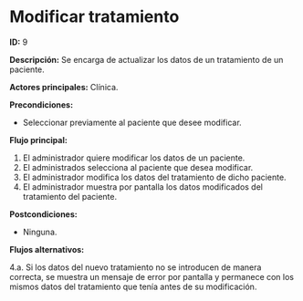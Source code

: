 # Modificar tratamiento

**ID:** 9

**Descripción:** Se encarga de actualizar los datos de un tratamiento de un paciente.

**Actores principales:** Clínica.

**Precondiciones:**

* Seleccionar previamente al paciente que desee modificar.

**Flujo principal:**

1. El administrador quiere modificar los datos de un paciente.
2. El administrados selecciona al paciente que desea modificar.
3. El administrador modifica los datos del tratamiento de dicho paciente.
4. El administrador muestra por pantalla los datos modificados del tratamiento del paciente.

**Postcondiciones:**

* Ninguna.

**Flujos alternativos:**

4.a. Si los datos del nuevo tratamiento no se introducen de manera correcta, se muestra un mensaje de error por pantalla y permanece con los mismos datos del tratamiento que tenía antes de su modificación.
